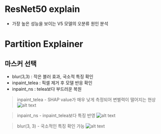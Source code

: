 # ResNet50 explain

- 가장 높은 성능을 보이는 V5 모델의 오분류 원인 분석

# Partition Explainer

## 마스커 선택
- blur(3,3) : 작은 블러 효과, 국소적 특징 확인
- inpaint_telea : 픽셀 제거 후 모델 반응 확인
- inpaint_ns : telea보다 부드러운 복원



> inpaint_telea - SHAP value가 매우 낮게 측정되어 변별력이 떨어지는 현상
![alt text](ex_images\image-1.png)

> inpaint_ns - inpaint_telea보다 특징 반영
![alt text](image-1.png)

> blur(3, 3) - 국소적인 특징 확인 가능
![alt text](image-2.png)